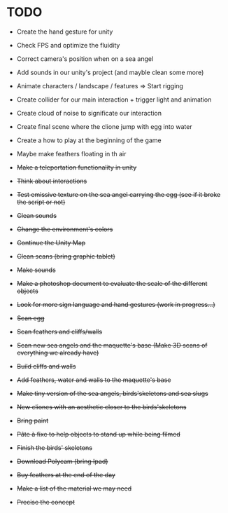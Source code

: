 # TODO

- Create the hand gesture for unity
- Check FPS and optimize the fluidity
- Correct camera's position when on a sea angel
- Add sounds in our unity's project (and mayble clean some more)
- Animate characters / landscape / features => Start rigging
- Create collider for our main interaction + trigger light and animation
- Create cloud of noise to significate our interaction
- Create final scene where the clione jump with egg into water
- Create a how to play at the beginning of the game
- Maybe make feathers floating in th air

- <del>Make a teleportation functionality in unity<del>
- <del>Think about interactions</del>
- <del>Test emissive texture on the sea angel carrying the egg (see if it broke the script or not)</del>
- <del>Clean sounds</del>
- <del>Change the environment's colors</del>
- <del>Continue the Unity Map</del>
- <del>Clean scans (bring graphic tablet)</del>
- <del>Make sounds</del>
- <del>Make a photoshop document to evaluate the scale of the different objects</del>
- <del>Look for more sign language and hand gestures (work in progress...)</del>
- <del>Scan egg</del>
- <del> Scan feathers and cliffs/walls</del>
- <del>Scan new sea angels and the maquette's base (Make 3D scans of everything we already have)</del>
- <del>Build cliffs and walls</del>
- <del>Add feathers, water and walls to the maquette's base</del>
- <del>Make tiny version of the sea angels, birds'skeletons and sea slugs</del>
- <del>New cliones with an aesthetic closer to the birds'skeletons</del>
- <del>Bring paint</del>
- <del>Pâte à fixe to help objects to stand up while being filmed</del>
- <del>Finish the birds' skeletons</del>
- <del>Download Polycam (bring Ipad)</del>
- <del>Buy feathers at the end of the day</del>
- <del>Make a list of the material we may need</del>
- <del>Precise the concept</del>
